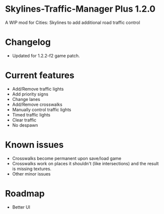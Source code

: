 # Skylines-Traffic-Manager Plus 1.2.0
A WIP mod for Cities: Skylines to add additional road traffic control

# Changelog
- Updated for 1.2.2-f2 game patch.

# Current features

- Add/Remove traffic lights
- Add priority signs
- Change lanes
- Add/Remove crosswalks
- Manually control traffic lights
- Timed traffic lights
- Clear traffic
- No despawn

# Known issues

- Crosswalks become permanent upon save/load game
- Crosswalks work on places it shouldn't (like intersections) and the result is missing textures.
- Other minor issues

# Roadmap

- Better UI
